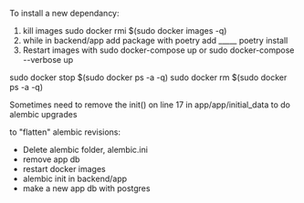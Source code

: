 To install a new dependancy:
1. kill images
sudo docker rmi $(sudo docker images -q)
2. while in backend/app add package with
poetry add _____
poetry install
3. Restart images with
sudo docker-compose up
or 
sudo docker-compose --verbose up

sudo docker stop $(sudo docker ps -a -q)
sudo docker rm $(sudo docker ps -a -q)

Sometimes need to remove the init() on line 17 in app/app/initial_data to do alembic upgrades

to "flatten" alembic revisions:
- Delete alembic folder, alembic.ini
- remove app db 
- restart docker images
- alembic init in backend/app
- make a new app db with postgres